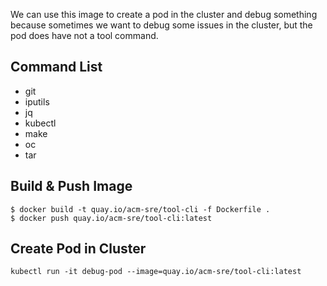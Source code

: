 
We can use this image to create a pod in the cluster and debug something because sometimes we want to debug some issues in the cluster, but the pod does have not a tool command.

## Command List

- git
- iputils 
- jq 
- kubectl
- make 
- oc
- tar

## Build & Push Image

```
$ docker build -t quay.io/acm-sre/tool-cli -f Dockerfile .
$ docker push quay.io/acm-sre/tool-cli:latest
```

## Create Pod in Cluster

```
kubectl run -it debug-pod --image=quay.io/acm-sre/tool-cli:latest
```
